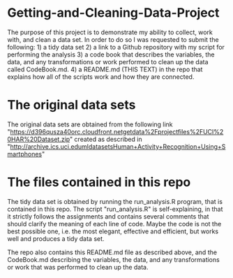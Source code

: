 # Getting-and-Cleaning-Data-Project

The purpose of this project is to demonstrate my ability to collect, work with, and clean a data set. In order to do so I was requested to submit the following: 1) a tidy data set 2) a link to a Github repository with my script for performing the analysis 3) a code book that describes the variables, the data, and any transformations or work performed to clean up the data called CodeBook.md. 4) a README.md (THIS TEXT) in the repo that explains how all of the scripts work and how they are connected.

# The original data sets
The original data sets are obtained from the following link "https://d396qusza40orc.cloudfront.netgetdata%2Fprojectfiles%2FUCI%20HAR%20Dataset.zip" created as described in  "http://archive.ics.uci.edumldatasetsHuman+Activity+Recognition+Using+Smartphones"

# The files contained in this repo
The tidy data set is obtained by running the run_analysis.R program, that is contained in this repo. The script "run_analysis.R" is self-explaining, in that it strictly follows the assignments and contains several comments that should clarify the meaning of each line of code. Maybe the code is not the best possible one, i.e. the most elegant, effective and efficient, but works well and produces a tidy data set.

The repo also contains this README.md file as described above, and the CodeBook.md describing the variables, the data, and any transformations or work that was performed to clean up the data.

